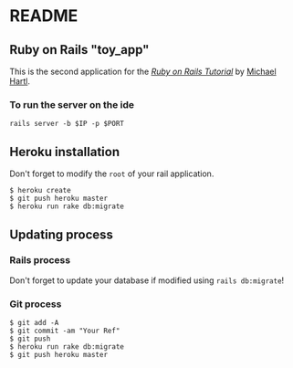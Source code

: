 # README

## Ruby on Rails "toy_app"

This is the second application for the
[*Ruby on Rails Tutorial*](http://www.railstutorial.org/)
by [Michael Hartl](http://www.michaelhartl.com/).


### To run the server on the ide

```
rails server -b $IP -p $PORT
```

## Heroku installation

Don't forget to modify the `root` of your rail application.

```
$ heroku create
$ git push heroku master
$ heroku run rake db:migrate
```

## Updating process

### Rails process

Don't forget to update your database if modified using `rails db:migrate`!

### Git process

```
$ git add -A
$ git commit -am "Your Ref"
$ git push
$ heroku run rake db:migrate
$ git push heroku master
```
